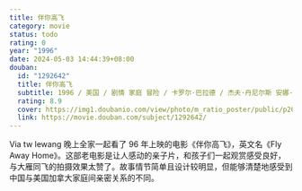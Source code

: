 ```yaml
---
title: 伴你高飞
category: movie
status: todo
rating: 0
year: "1996"
date: 2024-05-03 14:44:39+08:00
douban:
  id: "1292642"
  title: 伴你高飞
  subtitle: 1996 / 美国 / 剧情 家庭 冒险 / 卡罗尔·巴拉德 / 杰夫·丹尼尔斯 安娜·帕奎因
  rating: 8.9
  cover: https://img1.doubanio.com/view/photo/m_ratio_poster/public/p2623005170.jpg
  link: https://movie.douban.com/subject/1292642/
---
```


Via tw lewang 晚上全家一起看了 96 年上映的电影《伴你高飞》，英文名《Fly Away Home》。这部老电影是让人感动的亲子片，和孩子们一起观赏感受良好，与大雁同飞的拍摄效果太赞了。故事情节简单且设计较明显，但能够清楚地感受到中国与美国加拿大家庭间亲密关系的不同。

